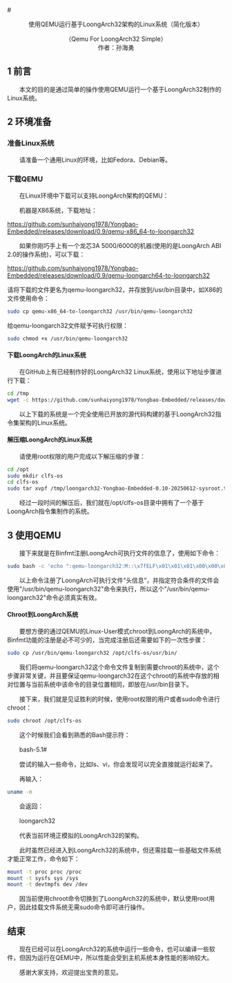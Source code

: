 ﻿﻿﻿﻿﻿﻿# <center>使用QEMU运行基于LoongArch32架构的Linux系统（简化版本）</center>

<center>（Qemu For LoongArch32 Simple）</center>  

<center>作者：孙海勇</center>

## 1 前言

　　本文的目的是通过简单的操作使用QEMU运行一个基于LoongArch32制作的Linux系统。

## 2 环境准备
### 准备Linux系统
　　请准备一个通用Linux的环境，比如Fedora、Debian等。

### 下载QEMU
　　在Linux环境中下载可以支持LoongArch架构的QEMU：

　　机器是X86系统，下载地址：

https://github.com/sunhaiyong1978/Yongbao-Embedded/releases/download/0.9/qemu-x86_64-to-loongarch32

　　如果你刚巧手上有一个龙芯3A 5000/6000的机器(使用的是LoongArch ABI 2.0的操作系统)，可以下载：

https://github.com/sunhaiyong1978/Yongbao-Embedded/releases/download/0.9/qemu-loongarch64-to-loongarch32

请将下载的文件更名为qemu-loongarch32，并存放到/usr/bin目录中，如X86的文件使用命令：

```sh
sudo cp qemu-x86_64-to-loongarch32 /usr/bin/qemu-loongarch32
```

给qemu-loongarch32文件赋予可执行权限：

```sh
sudo chmod +x /usr/bin/qemu-loongarch32
```

#### 下载LoongArch的Linux系统
　　在GitHub上有已经制作好的LoongArch32 Linux系统，使用以下地址步骤进行下载：  

```sh
cd /tmp
wget -c https://github.com/sunhaiyong1978/Yongbao-Embedded/releases/download/0.10/loongarch32-Yongbao-Embedded-0.10-20250612-sysroot.tar.xz
```

　　以上下载的系统是一个完全使用已开放的源代码构建的基于LoongArch32指令集架构的Linux系统。


#### 解压缩LoongArch的Linux系统
　　请使用root权限的用户完成以下解压缩的步骤：

```sh
cd /opt
sudo mkdir clfs-os
cd clfs-os
sudo tar xvpf /tmp/loongarch32-Yongbao-Embedded-0.10-20250612-sysroot.tar.xz
```
　　经过一段时间的解压后，我们就在/opt/clfs-os目录中拥有了一个基于LoongArch指令集制作的系统。

## 3 使用QEMU

　　接下来就是在Binfmt注册LoongArch可执行文件的信息了，使用如下命令：

```sh
sudo bash -c 'echo ":qemu-loongarch32:M::\x7fELF\x01\x01\x01\x00\x00\x00\x00\x00\x00\x00\x00\x00\x02\x00\x02\x01:\xff\xff\xff\xff\xff\xfe\xfe\x00\xff\xff\xff\xff\xff\xff\xff\xff\xfe\xff\xff\xff:/usr/bin/qemu-loongarch32:" > /proc/sys/fs/binfmt_misc/register'
```

　　以上命令注册了LoongArch可执行文件“头信息”，并指定符合条件的文件会使用"/usr/bin/qemu-loongarch32"命令来执行，所以这个"/usr/bin/qemu-loongarch32"命令必须真实有效。

#### Chroot到LoongArch系统
　　要想方便的通过QEMU的Linux-User模式chroot到LoongArch的系统中，Binfmt功能的注册是必不可少的，当完成注册后还需要如下的一次性步骤：

```sh
sudo cp /usr/bin/qemu-loongarch32 /opt/clfs-os/usr/bin/
```

　　我们将qemu-loongarch32这个命令文件复制到需要chroot的系统中，这个步骤非常关键，并且要保证qemu-loongarch32在这个chroot的系统中存放的相对位置与当前系统中该命令的目录位置相同，即放在/usr/bin目录下。

　　接下来，我们就是见证胜利的时候，使用root权限的用户或者sudo命令进行chroot：

```sh
sudo chroot /opt/clfs-os
```
　　这个时候我们会看到熟悉的Bash提示符：

　　bash-5.1#

　　尝试的输入一些命令，比如ls、vi，你会发现可以完全直接就运行起来了。

　　再输入：  

```sh
uname -m
```  
　　会返回： 

　　loongarch32

　　代表当前环境正模拟的LoongArch32的架构。

　　此时虽然已经进入到LoongArch32的系统中，但还需挂载一些基础文件系统才能正常工作，命令如下：

```sh
mount -t proc proc /proc
mount -t sysfs sys /sys
mount -t devtmpfs dev /dev
```

　　因当前使用chroot命令切换到了LoongArch32的系统中，默认使用root用户，因此挂载文件系统无需sudo命令即可进行操作。


## 结束

　　现在已经可以在LoongArch32的系统中运行一些命令，也可以编译一些软件，但因为运行在QEMU中，所以性能会受到主机系统本身性能的影响较大。

　　感谢大家支持，欢迎提出宝贵的意见。






